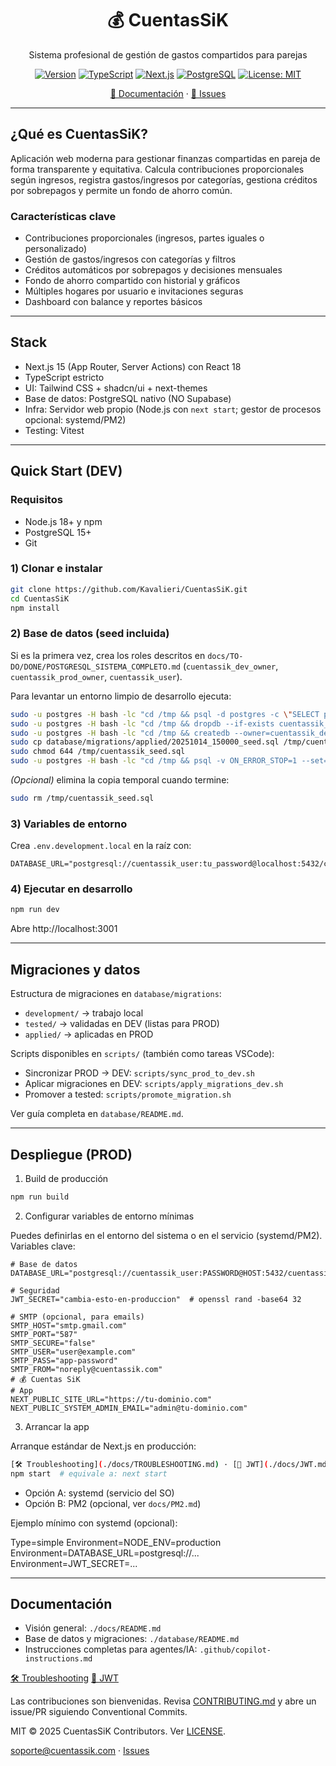 <div align="center">

# 💰 CuentasSiK

Sistema profesional de gestión de gastos compartidos para parejas

[![Version](https://img.shields.io/badge/version-1.0.0-blue?style=flat-square)](https://github.com/Kavalieri/CuentasSiK/releases)
[![TypeScript](https://img.shields.io/badge/TypeScript-5.x-blue?logo=typescript&style=flat-square)](https://www.typescriptlang.org/)
[![Next.js](https://img.shields.io/badge/Next.js-15+-black?logo=next.js&style=flat-square)](https://nextjs.org/)
[![PostgreSQL](https://img.shields.io/badge/PostgreSQL-15+-blue?logo=postgresql&style=flat-square)](https://postgresql.org/)
[![License: MIT](https://img.shields.io/badge/License-MIT-yellow.svg?style=flat-square)](./LICENSE)

[📖 Documentación](./docs) · [🐛 Issues](https://github.com/Kavalieri/CuentasSiK/issues)

</div>

---

## ¿Qué es CuentasSiK?

Aplicación web moderna para gestionar finanzas compartidas en pareja de forma transparente y equitativa. Calcula contribuciones proporcionales según ingresos, registra gastos/ingresos por categorías, gestiona créditos por sobrepagos y permite un fondo de ahorro común.

### Características clave

- Contribuciones proporcionales (ingresos, partes iguales o personalizado)
- Gestión de gastos/ingresos con categorías y filtros
- Créditos automáticos por sobrepagos y decisiones mensuales
- Fondo de ahorro compartido con historial y gráficos
- Múltiples hogares por usuario e invitaciones seguras
- Dashboard con balance y reportes básicos

---

## Stack

- Next.js 15 (App Router, Server Actions) con React 18
- TypeScript estricto
- UI: Tailwind CSS + shadcn/ui + next-themes
- Base de datos: PostgreSQL nativo (NO Supabase)
- Infra: Servidor web propio (Node.js con `next start`; gestor de procesos opcional: systemd/PM2)
- Testing: Vitest

---

## Quick Start (DEV)

### Requisitos

- Node.js 18+ y npm
- PostgreSQL 15+
- Git

### 1) Clonar e instalar

```bash
git clone https://github.com/Kavalieri/CuentasSiK.git
cd CuentasSiK
npm install
```

### 2) Base de datos (seed incluida)

Si es la primera vez, crea los roles descritos en `docs/TO-DO/DONE/POSTGRESQL_SISTEMA_COMPLETO.md` (`cuentassik_dev_owner`, `cuentassik_prod_owner`, `cuentassik_user`).

Para levantar un entorno limpio de desarrollo ejecuta:

```bash
sudo -u postgres -H bash -lc "cd /tmp && psql -d postgres -c \"SELECT pg_terminate_backend(pid) FROM pg_stat_activity WHERE datname='cuentassik_dev' AND pid <> pg_backend_pid();\""
sudo -u postgres -H bash -lc "cd /tmp && dropdb --if-exists cuentassik_dev"
sudo -u postgres -H bash -lc "cd /tmp && createdb --owner=cuentassik_dev_owner cuentassik_dev"
sudo cp database/migrations/applied/20251014_150000_seed.sql /tmp/cuentassik_seed.sql
sudo chmod 644 /tmp/cuentassik_seed.sql
sudo -u postgres -H bash -lc "cd /tmp && psql -v ON_ERROR_STOP=1 --set=SEED_OWNER=cuentassik_dev_owner -d cuentassik_dev -f /tmp/cuentassik_seed.sql"
```

_(Opcional)_ elimina la copia temporal cuando termine:

```bash
sudo rm /tmp/cuentassik_seed.sql
```

### 3) Variables de entorno

Crea `.env.development.local` en la raíz con:

```env
DATABASE_URL="postgresql://cuentassik_user:tu_password@localhost:5432/cuentassik_dev"
```

### 4) Ejecutar en desarrollo

```bash
npm run dev
```

Abre http://localhost:3001

---

## Migraciones y datos

Estructura de migraciones en `database/migrations`:

- `development/` → trabajo local
- `tested/` → validadas en DEV (listas para PROD)
- `applied/` → aplicadas en PROD

Scripts disponibles en `scripts/` (también como tareas VSCode):

- Sincronizar PROD → DEV: `scripts/sync_prod_to_dev.sh`
- Aplicar migraciones en DEV: `scripts/apply_migrations_dev.sh`
- Promover a tested: `scripts/promote_migration.sh`

Ver guía completa en `database/README.md`.

---

## Despliegue (PROD)

1. Build de producción

```bash
npm run build
```

2. Configurar variables de entorno mínimas

Puedes definirlas en el entorno del sistema o en el servicio (systemd/PM2). Variables clave:

```env
# Base de datos
DATABASE_URL="postgresql://cuentassik_user:PASSWORD@HOST:5432/cuentassik_prod"

# Seguridad
JWT_SECRET="cambia-esto-en-produccion"  # openssl rand -base64 32

# SMTP (opcional, para emails)
SMTP_HOST="smtp.gmail.com"
SMTP_PORT="587"
SMTP_SECURE="false"
SMTP_USER="user@example.com"
SMTP_PASS="app-password"
SMTP_FROM="noreply@cuentassik.com"
# 💰 Cuentas SiK
# App
NEXT_PUBLIC_SITE_URL="https://tu-dominio.com"
NEXT_PUBLIC_SYSTEM_ADMIN_EMAIL="admin@tu-dominio.com"
```

3. Arrancar la app

Arranque estándar de Next.js en producción:

```bash
[🛠 Troubleshooting](./docs/TROUBLESHOOTING.md) · [🔐 JWT](./docs/JWT.md)
npm start  # equivale a: next start
```

- Opción A: systemd (servicio del SO)
- Opción B: PM2 (opcional, ver `docs/PM2.md`)

Ejemplo mínimo con systemd (opcional):

Type=simple
Environment=NODE_ENV=production
Environment=DATABASE_URL=postgresql://...
Environment=JWT_SECRET=...

---

## Documentación

- Visión general: `./docs/README.md`
- Base de datos y migraciones: `./database/README.md`
- Instrucciones completas para agentes/IA: `.github/copilot-instructions.md`

[🛠 Troubleshooting](./docs/TROUBLESHOOTING.md)
[🔐 JWT](./docs/JWT.md)

Las contribuciones son bienvenidas. Revisa [CONTRIBUTING.md](./CONTRIBUTING.md) y abre un issue/PR siguiendo Conventional Commits.

MIT © 2025 CuentasSiK Contributors. Ver [LICENSE](./LICENSE).

soporte@cuentassik.com · [Issues](https://github.com/Kavalieri/CuentasSiK/issues)
